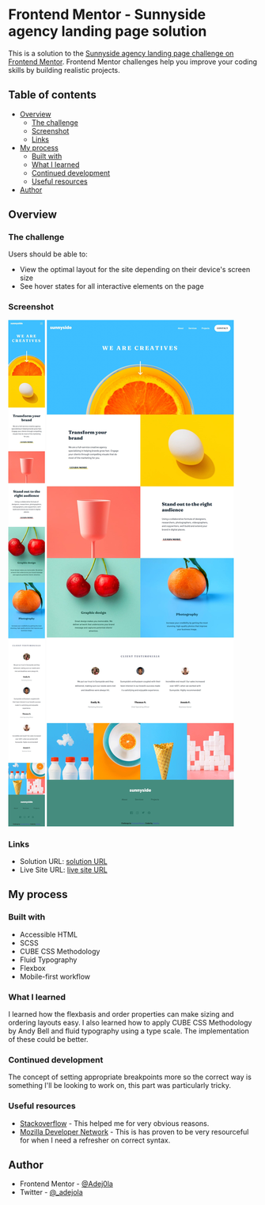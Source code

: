 # Frontend Mentor - Sunnyside agency landing page solution

This is a solution to the [Sunnyside agency landing page challenge on Frontend Mentor](https://www.frontendmentor.io/challenges/sunnyside-agency-landing-page-7yVs3B6ef). Frontend Mentor challenges help you improve your coding skills by building realistic projects.

## Table of contents

- [Overview](#overview)
  - [The challenge](#the-challenge)
  - [Screenshot](#screenshot)
  - [Links](#links)
- [My process](#my-process)
  - [Built with](#built-with)
  - [What I learned](#what-i-learned)
  - [Continued development](#continued-development)
  - [Useful resources](#useful-resources)
- [Author](#author)

## Overview

### The challenge

Users should be able to:

- View the optimal layout for the site depending on their device's screen size
- See hover states for all interactive elements on the page

### Screenshot

![mobile layout](./screenshot/mobile.jpeg)
![desktop layout](./screenshot/desktop.jpeg)

### Links

- Solution URL: [ solution URL ](https://www.frontendmentor.io/solutions/responsive-landing-page-using-css-flexbox-media-queries-and-js-A_wWzWQ2_)
- Live Site URL: [ live site URL ](https://sunnyside-agency-landing-page-flax.vercel.app/)

## My process

### Built with

- Accessible HTML
- SCSS
- CUBE CSS Methodology
- Fluid Typography
- Flexbox
- Mobile-first workflow

### What I learned

I learned how the flexbasis and order properties can make sizing and ordering layouts easy. I also learned how to apply CUBE CSS Methodology by Andy Bell and fluid typography using a type scale. The implementation of these could be better.

### Continued development

The concept of setting appropriate breakpoints more so the correct way is something I'll be looking to work on, this part was particularly tricky.

### Useful resources

- [Stackoverflow](https://stackoverflow.com) - This helped me for very obvious reasons.
- [Mozilla Developer Network](https://developer.mozilla.org/en-US/docs) - This is has proven to be very resourceful for when I need a refresher on correct syntax.

## Author

- Frontend Mentor - [@Adej0la](https://www.frontendmentor.io/profile/Adej0la)
- Twitter - [@\_adejola](https://www.twitter.com/_adejola_)

